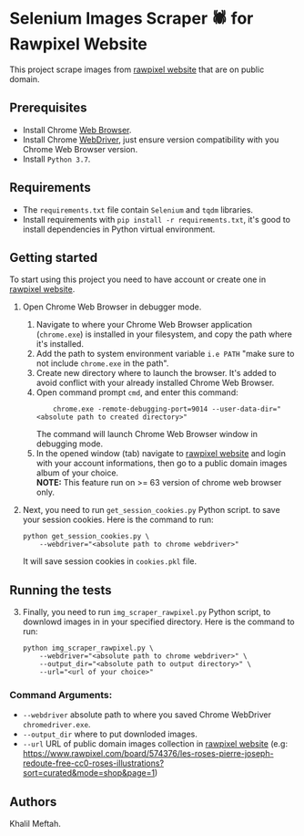 # Selenium Images Scraper 🕷 for Rawpixel Website
This project scrape images from [rawpixel website](https://www.rawpixel.com/) that are on public domain.

## Prerequisites
* Install Chrome [Web Browser](https://www.google.com/chrome/).
* Install Chrome [WebDriver](https://sites.google.com/a/chromium.org/chromedriver/downloads), just ensure version compatibility with you Chrome Web Browser version.
* Install `Python 3.7`.

## Requirements
* The `requirements.txt` file contain `Selenium` and `tqdm` libraries.
* Install requirements with `pip install -r requirements.txt`, it's good to install dependencies in Python virtual environment.

## Getting started
To start using this project you need to have account or create one in [rawpixel website](https://www.rawpixel.com/).

1. Open Chrome Web Browser in debugger mode.
    1. Navigate to where your Chrome Web Browser application (`chrome.exe`) is installed in your filesystem, and copy the path where it's installed.
    2. Add the path to system environment variable `i.e PATH` "make sure to not include `chrome.exe` in the path".
    3. Create new directory where to launch the browser. It's added to avoid conflict with your already installed Chrome Web Browser.
    4. Open command prompt `cmd`, and enter this command:
        ```
            chrome.exe -remote-debugging-port=9014 --user-data-dir="<absolute path to created directory>"
        ```
        The command will launch Chrome Web Browser window in debugging mode.
    5. In the opened window (tab) navigate to [rawpixel website](https://www.rawpixel.com/) and login with your account informations, then go to a public domain images album of your choice.
    <br>**NOTE:** This feature run on >= 63 version of chrome web browser only.

2. Next, you need to run `get_session_cookies.py` Python script. to save your session cookies. Here is the command to run:

    ```
    python get_session_cookies.py \
        --webdriver="<absolute path to chrome webdriver>"
    ```
    It will save session cookies in `cookies.pkl` file.

## Running the tests
3. Finally, you need to run `img_scraper_rawpixel.py` Python script, to downlowd images in in your specified directory. Here is the command to run:

    ```
    python img_scraper_rawpixel.py \ 
        --webdriver="<absolute path to chrome webdriver>" \
        --output_dir="<absolute path to output directory>" \
        --url="<url of your choice>"
    ```
### Command Arguments:
* `--webdriver` absolute path to where you saved Chrome WebDriver `chromedriver.exe`.
* `--output_dir` where to put downloded images.
* `--url` URL of public domain images collection in [rawpixel website](https://www.rawpixel.com/) (e.g: https://www.rawpixel.com/board/574376/les-roses-pierre-joseph-redoute-free-cc0-roses-illustrations?sort=curated&mode=shop&page=1)

## Authors
Khalil Meftah.